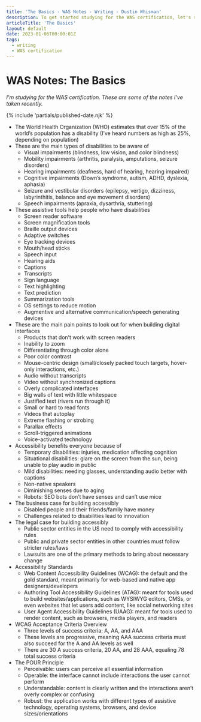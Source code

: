 ```yaml
---
title: 'The Basics - WAS Notes - Writing - Dustin Whisman'
description: To get started studying for the WAS certification, let's start with the basics, laying out some facts and terms to understand before going deeper.
articleTitle: 'The Basics'
layout: default
date: 2023-01-06T00:00:01Z
tags:
  - writing
  - WAS certification
---
```


# WAS Notes: The Basics

_I'm studying for the WAS certification. These are some of the notes I've taken recently._

{% include 'partials/published-date.njk' %}

- The World Health Organization (WHO) estimates that over 15% of the world’s population has a disability (I’ve heard numbers as high as 25%, depending on population)
- These are the main types of disabilities to be aware of
  - Visual impairments (blindness, low vision, and color blindness)
  - Mobility impairments (arthritis, paralysis, amputations, seizure disorders)
  - Hearing impairments (deafness, hard of hearing, hearing impaired)
  - Cognitive impairments (Down’s syndrome, autism, ADHD, dyslexia, aphasia)
  - Seizure and vestibular disorders (epilepsy, vertigo, dizziness, labyrinthitis, balance and eye movement disorders)
  - Speech impairments (apraxia, dysarthria, stuttering)
- These assistive tools help people who have disabilities
  - Screen reader software
  - Screen magnification tools
  - Braille output devices
  - Adaptive switches
  - Eye tracking devices
  - Mouth/head sticks
  - Speech input
  - Hearing aids
  - Captions
  - Transcripts
  - Sign language
  - Text highlighting
  - Text prediction
  - Summarization tools
  - OS settings to reduce motion
  - Augmentive and alternative communication/speech generating devices
- These are the main pain points to look out for when building digital interfaces
  - Products that don’t work with screen readers
  - Inability to zoom
  - Differentiating through color alone
  - Poor color contrast
  - Mouse-centric design (small/closely packed touch targets, hover-only interactions, etc.)
  - Audio without transcripts
  - Video without synchronized captions
  - Overly complicated interfaces
  - Big walls of text with little whitespace
  - Justified text (rivers run through it)
  - Small or hard to read fonts
  - Videos that autoplay
  - Extreme flashing or strobing
  - Parallax effects
  - Scroll-triggered animations
  - Voice-activated technology
- Accessibility benefits everyone because of
  - Temporary disabilities: injuries, medication affecting cognition
  - Situational disabilities: glare on the screen from the sun, being unable to play audio in public
  - Mild disabilities: needing glasses, understanding audio better with captions
  - Non-native speakers
  - Diminishing senses due to aging
  - Robots: SEO bots don’t have senses and can’t use mice
- The business case for building accessibly
  - Disabled people and their friends/family have money
  - Challenges related to disabilities lead to innovation
- The legal case for building accessibly
  - Public sector entities in the US need to comply with accessibility rules
  - Public and private sector entities in other countries must follow stricter rules/laws
  - Lawsuits are one of the primary methods to bring about necessary change
- Accessibility Standards
  - Web Content Accessibility Guidelines (WCAG): the default and the gold standard, meant primarily for web-based and native app designers/developers
  - Authoring Tool Accessibility Guidelines (ATAG): meant for tools used to build websites/applications, such as WYSIWYG editors, CMSs, or even websites that let users add content, like social networking sites
  - User Agent Accessibility Guidelines (UAAG): meant for tools used to render content, such as browsers, media players, and readers
- WCAG Acceptance Criteria Overview
  - Three levels of success criteria: A, AA, and AAA
  - These levels are progressive, meaning AAA success criteria must also succeed for the A and AA levels as well
  - There are 30 A success criteria, 20 AA, and 28 AAA, equaling 78 total success criteria
- The POUR Principle
  - Perceivable: users can perceive all essential information
  - Operable: the interface cannot include interactions the user cannot perform
  - Understandable: content is clearly written and the interactions aren’t overly complex or confusing
  - Robust: the application works with different types of assistive technology, operating systems, browsers, and device sizes/orientations
